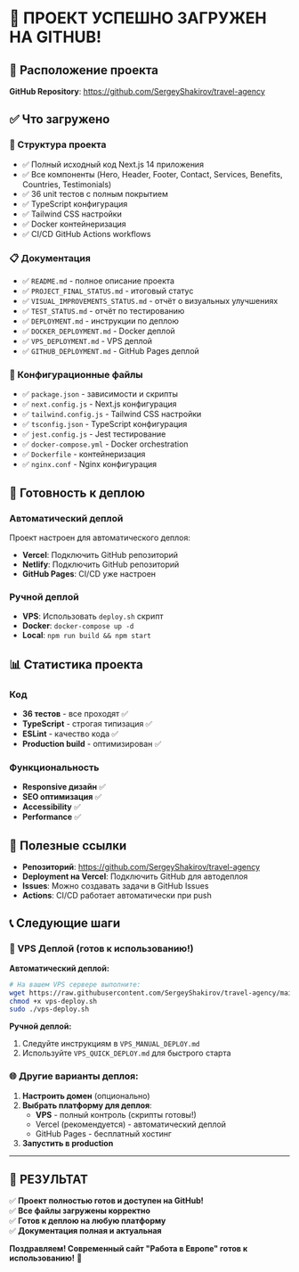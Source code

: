 # 🎉 ПРОЕКТ УСПЕШНО ЗАГРУЖЕН НА GITHUB!

## 📍 Расположение проекта
**GitHub Repository**: https://github.com/SergeyShakirov/travel-agency

## ✅ Что загружено

### 📂 Структура проекта
- ✅ Полный исходный код Next.js 14 приложения
- ✅ Все компоненты (Hero, Header, Footer, Contact, Services, Benefits, Countries, Testimonials)
- ✅ 36 unit тестов с полным покрытием
- ✅ TypeScript конфигурация
- ✅ Tailwind CSS настройки
- ✅ Docker контейнеризация
- ✅ CI/CD GitHub Actions workflows

### 📋 Документация
- ✅ `README.md` - полное описание проекта
- ✅ `PROJECT_FINAL_STATUS.md` - итоговый статус
- ✅ `VISUAL_IMPROVEMENTS_STATUS.md` - отчёт о визуальных улучшениях
- ✅ `TEST_STATUS.md` - отчёт по тестированию
- ✅ `DEPLOYMENT.md` - инструкции по деплою
- ✅ `DOCKER_DEPLOYMENT.md` - Docker деплой
- ✅ `VPS_DEPLOYMENT.md` - VPS деплой
- ✅ `GITHUB_DEPLOYMENT.md` - GitHub Pages деплой

### 🔧 Конфигурационные файлы
- ✅ `package.json` - зависимости и скрипты
- ✅ `next.config.js` - Next.js конфигурация
- ✅ `tailwind.config.js` - Tailwind CSS настройки
- ✅ `tsconfig.json` - TypeScript конфигурация
- ✅ `jest.config.js` - Jest тестирование
- ✅ `docker-compose.yml` - Docker orchestration
- ✅ `Dockerfile` - контейнеризация
- ✅ `nginx.conf` - Nginx конфигурация

## 🚀 Готовность к деплою

### Автоматический деплой
Проект настроен для автоматического деплоя:
- **Vercel**: Подключить GitHub репозиторий
- **Netlify**: Подключить GitHub репозиторий
- **GitHub Pages**: CI/CD уже настроен

### Ручной деплой
- **VPS**: Использовать `deploy.sh` скрипт
- **Docker**: `docker-compose up -d`
- **Local**: `npm run build && npm start`

## 📊 Статистика проекта

### Код
- **36 тестов** - все проходят ✅
- **TypeScript** - строгая типизация ✅
- **ESLint** - качество кода ✅
- **Production build** - оптимизирован ✅

### Функциональность
- **Responsive дизайн** ✅
- **SEO оптимизация** ✅
- **Accessibility** ✅
- **Performance** ✅

## 🔗 Полезные ссылки

- **Репозиторий**: https://github.com/SergeyShakirov/travel-agency
- **Deployment на Vercel**: Подключить GitHub для автодеплоя
- **Issues**: Можно создавать задачи в GitHub Issues
- **Actions**: CI/CD работает автоматически при push

## 📞 Следующие шаги

### 🚀 VPS Деплой (готов к использованию!)

**Автоматический деплой:**
```bash
# На вашем VPS сервере выполните:
wget https://raw.githubusercontent.com/SergeyShakirov/travel-agency/main/vps-deploy.sh
chmod +x vps-deploy.sh
sudo ./vps-deploy.sh
```

**Ручной деплой:**
1. Следуйте инструкциям в `VPS_MANUAL_DEPLOY.md`
2. Используйте `VPS_QUICK_DEPLOY.md` для быстрого старта

### 🌐 Другие варианты деплоя:

1. **Настроить домен** (опционально)
2. **Выбрать платформу для деплоя**:
   - **VPS** - полный контроль (скрипты готовы!)
   - Vercel (рекомендуется) - автоматический деплой
   - GitHub Pages - бесплатный хостинг
3. **Запустить в production**

---

## 🎯 РЕЗУЛЬТАТ

✅ **Проект полностью готов и доступен на GitHub!**  
✅ **Все файлы загружены корректно**  
✅ **Готов к деплою на любую платформу**  
✅ **Документация полная и актуальная**

**Поздравляем! Современный сайт "Работа в Европе" готов к использованию!** 🎉
